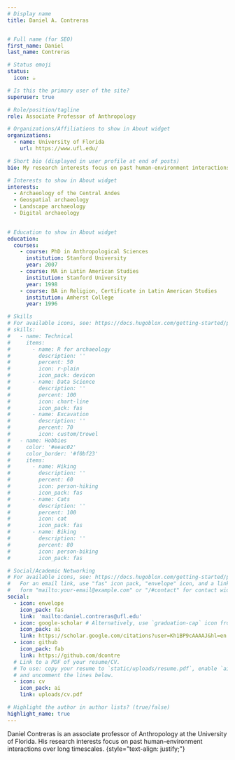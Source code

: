 ```yaml
---
# Display name
title: Daniel A. Contreras


# Full name (for SEO)
first_name: Daniel
last_name: Contreras

# Status emoji
status:
  icon: ☕️

# Is this the primary user of the site?
superuser: true

# Role/position/tagline
role: Associate Professor of Anthropology 

# Organizations/Affiliations to show in About widget
organizations:
  - name: University of Florida
    url: https://www.ufl.edu/

# Short bio (displayed in user profile at end of posts)
bio: My research interests focus on past human-environment interactions over long timescales.

# Interests to show in About widget
interests:
  - Archaeology of the Central Andes 
  - Geospatial archaeology 
  - Landscape archaeology 
  - Digital archaeology 
   

# Education to show in About widget
education:
  courses:
    - course: PhD in Anthropological Sciences
      institution: Stanford University
      year: 2007
    - course: MA in Latin American Studies
      institution: Stanford University
      year: 1998
    - course: BA in Religion, Certificate in Latin American Studies
      institution: Amherst College
      year: 1996

# Skills
# For available icons, see: https://docs.hugoblox.com/getting-started/page-builder/#icons
# skills:
#   - name: Technical
#     items:
#       - name: R for archaeology
#         description: ''
#         percent: 50
#         icon: r-plain
#         icon_pack: devicon
#       - name: Data Science
#         description: ''
#         percent: 100
#         icon: chart-line
#         icon_pack: fas
#       - name: Excavation
#         description: ''
#         percent: 70
#         icon: custom/trowel
#   - name: Hobbies
#     color: '#eeac02'
#     color_border: '#f0bf23'
#     items:
#       - name: Hiking
#         description: ''
#         percent: 60
#         icon: person-hiking
#         icon_pack: fas
#       - name: Cats
#         description: ''
#         percent: 100
#         icon: cat
#         icon_pack: fas
#       - name: Biking
#         description: ''
#         percent: 80
#         icon: person-biking
#         icon_pack: fas

# Social/Academic Networking
# For available icons, see: https://docs.hugoblox.com/getting-started/page-builder/#icons
#   For an email link, use "fas" icon pack, "envelope" icon, and a link in the
#   form "mailto:your-email@example.com" or "/#contact" for contact widget.
social:
  - icon: envelope
    icon_pack: fas
    link: 'mailto:daniel.contreras@ufl.edu'
  - icon: google-scholar # Alternatively, use `graduation-cap` icon from `fas` icon pack
    icon_pack: ai
    link: https://scholar.google.com/citations?user=Kh1BP9cAAAAJ&hl=en
  - icon: github
    icon_pack: fab
    link: https://github.com/dcontre
  # Link to a PDF of your resume/CV.
  # To use: copy your resume to `static/uploads/resume.pdf`, enable `ai` icons in `params.yaml`,
  # and uncomment the lines below.
  - icon: cv
    icon_pack: ai
    link: uploads/cv.pdf

# Highlight the author in author lists? (true/false)
highlight_name: true
---
```


Daniel Contreras is an associate professor of Anthropology at the University of Florida. His research interests focus on past human-environment interactions over long timescales.
{style="text-align: justify;"}

